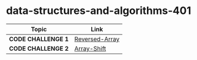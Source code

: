 # data-structures-and-algorithms-401

**Topic** | **Link**
----- | -----
**CODE CHALLENGE 1** | [Reversed-Array](https://github.com/farahalwahaibi/data-structures-and-algorithms-401/blob/main/code-challenge1/reverseArray.md) 
**CODE CHALLENGE 2** | [Array-Shift](https://github.com/farahalwahaibi/data-structures-and-algorithms-401/blob/main/code-challenge2/shiftArray.md) 

